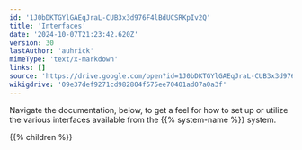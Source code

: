```yaml
---
id: '1J0bDKTGYlGAEqJraL-CUB3x3d976F4lBdUCSRKpIv2Q'
title: 'Interfaces'
date: '2024-10-07T21:23:42.620Z'
version: 30
lastAuthor: 'auhrick'
mimeType: 'text/x-markdown'
links: []
source: 'https://drive.google.com/open?id=1J0bDKTGYlGAEqJraL-CUB3x3d976F4lBdUCSRKpIv2Q'
wikigdrive: '09e37def9271cd982804f575ee70401ad07a0a3f'
---
```

Navigate the documentation, below, to get a feel for how to set up or utilize the various interfaces available from the {{% system-name %}} system.

{{% children %}}

